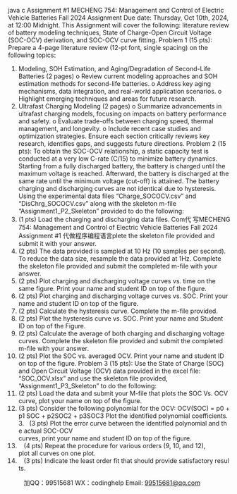 java c
Assignment #1
MECHENG 754: Management and Control of Electric Vehicle Batteries
Fall 2024
Assignment Due date: Thursday, Oct 10th, 2024, at 12:00 Midnight.
This Assignment will cover the following: literature review of battery modeling techniques, State of Charge-Open Circuit Voltage (SOC-OCV) derivation, and SOC-OCV curve fitting.
Problem 1 (15 pts):
Prepare a 4-page literature review (12-pt font, single spacing) on the following topics:
1. Modeling, SOH Estimation, and Aging/Degradation of Second-Life Batteries (2 pages)
o Review current modeling approaches and SOH estimation methods for second-life batteries.
o Address key aging mechanisms, data integration, and real-world application scenarios.
o Highlight emerging techniques and areas for future research.
2. Ultrafast Charging Modeling (2 pages)
o Summarize advancements in ultrafast charging models, focusing on impacts on battery performance and safety.
o Evaluate trade-offs between charging speed, thermal management, and longevity.
o Include recent case studies and optimization strategies.
Ensure each section critically reviews key research, identifies gaps, and suggests future directions.
Problem 2 (15 pts):
To obtain the SOC-OCV relationship, a static capacity test is conducted at a very low C-rate (C/15) to minimize battery dynamics. Starting from a fully discharged battery, the battery is charged until the maximum voltage is reached. Afterward, the battery is discharged at the same rate until the minimum voltage (cut-off) is attained. The battery charging and discharging curves are not identical due to hysteresis.
Using the experimental data files “Charge_SOCOCV.csv” and “DisChrg_SOCOCV.csv” along with the skeleton m-file “Assignment1_P2_Skeleton” provided to do the following:
1. (1 pts) Load the charging and discharging data files. Com代 写MECHENG 754: Management and Control of Electric Vehicle Batteries Fall 2024 Assignment #1
代做程序编程语言plete the skeleton file provided and submit it with your answer.
2. (2 pts) The data provided is sampled at 10 Hz (10 samples per second). To reduce the data size, resample the data provided at 1Hz. Complete the skeleton file provided and submit the completed m-file with your answer.
3. (2 pts) Plot charging and discharging voltage curves vs. time on the same figure. Print your name and student ID on top of the figure.
4. (2 pts) Plot charging and discharging voltage curves vs. SOC. Print your name and student ID on top of the figure.
5. (2 pts) Calculate the hysteresis curve. Complete the m-file provided.
6. (2 pts) Plot the hysteresis curve vs. SOC. Print your name and Student ID on top of the Figure.
7. (2 pts) Calculate the average of both charging and discharging voltage curves. Complete the skeleton file provided and submit the completed m-file with your answer.
8. (2 pts) Plot the SOC vs. averaged OCV. Print your name and student ID on top of the figure.
Problem 3 (15 pts):
Use the State of Charge (SOC) and Open Circuit Voltage (OCV) data provided in the excel file: “SOC_OCV.xlsx” and use the skeleton file provided, “Assignment1_P3_Skeleton” to do the following:
1. (2 pts) Load the data and submit your M-file that plots the SOC Vs. OCV curve, plot your name on top of the figure.
2. (3 pts) Consider the following polynomial for the OCV:
OCV(SOC) = p0 + p1 SOC + p2SOC2 + p3SOC3
Plot the identified polynomial coefficients.
3.   (3 pts) Plot the error curve between the identified polynomial and the actual SOC-OCV curves, print your name and student ID on top of the figure.
4.    (4 pts) Repeat the procedure for various orders (9, 10, and 12), plot all curves on one plot.
5.    (3 pts) Indicate the least order fit that should provide satisfactory results.



         
加QQ：99515681  WX：codinghelp  Email: 99515681@qq.com

